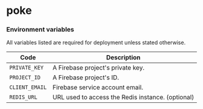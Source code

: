 # poke


### Environment variables
All variables listed are required for deployment unless stated otherwise.

| Code | Description |
| ---- |-------------|
| `PRIVATE_KEY` | A Firebase project's private key. |
| `PROJECT_ID` | A Firebase project's ID. |
| `CLIENT_EMAIL` | Firebase service account email. |
| `REDIS_URL` | URL used to access the Redis instance. \(optional\) |
